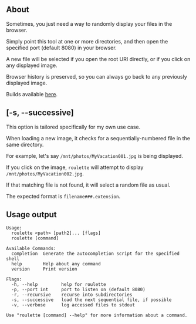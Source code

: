 ## About

Sometimes, you just need a way to randomly display your files in the browser.

Simply point this tool at one or more directories, and then open the specified port (default 8080) in your browser.

A new file will be selected if you open the root URI directly, or if you click on any displayed image.

Browser history is preserved, so you can always go back to any previously displayed image.

Builds available [here](https://cdn.seedno.de/builds/roulette).

## [-s, --successive]

This option is tailored specifically for my own use case.

When loading a new image, it checks for a sequentially-numbered file in the same directory.

For example, let's say `/mnt/photos/MyVacation001.jpg` is being displayed.

If you click on the image, `roulette` will attempt to display `/mnt/photos/MyVacation002.jpg`.

If that matching file is not found, it will select a random file as usual.

The expected format is `filename###.extension`.

## Usage output
```
Usage:
  roulette <path> [path2]... [flags]
  roulette [command]

Available Commands:
  completion  Generate the autocompletion script for the specified shell
  help        Help about any command
  version     Print version

Flags:
  -h, --help         help for roulette
  -p, --port int     port to listen on (default 8080)
  -r, --recursive    recurse into subdirectories
  -s, --successive   load the next sequential file, if possible
  -v, --verbose      log accessed files to stdout

Use "roulette [command] --help" for more information about a command.
```